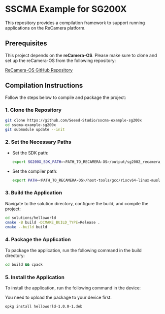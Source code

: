 # SSCMA Example for SG200X

This repository provides a compilation framework to support running applications on the ReCamera platform.

## Prerequisites

This project depends on the **reCamera-OS**. Please make sure to clone and set up the reCamera-OS from the following repository:

[ReCamera-OS GitHub Repository](https://github.com/Seeed-Studio/reCamera-OS)

## Compilation Instructions

Follow the steps below to compile and package the project:

### 1. Clone the Repository
```bash
git clone https://github.com/Seeed-Studio/sscma-example-sg200x
cd sscma-example-sg200x
git submodule update --init
```

### 2. Set the Necessary Paths

- Set the SDK path:
  ```bash
  export SG200X_SDK_PATH=<PATH_TO_RECAMERA-OS>/output/sg2002_recamera_emmc/
  ```

- Set the compiler path:
  ```bash
  export PATH=<PATH_TO_RECAMERA-OS>/host-tools/gcc/riscv64-linux-musl-x86_64/bin:$PATH
  ```

### 3. Build the Application

Navigate to the solution directory, configure the build, and compile the project:

```bash
cd solutions/helloworld
cmake -B build -DCMAKE_BUILD_TYPE=Release .
cmake --build build
```

### 4. Package the Application

To package the application, run the following command in the build directory:

```bash
cd build && cpack
```

### 5. Install the Application

To install the application, run the following command in the device:

You need to upload the package to your device first.

```bash
opkg install helloworld-1.0.0-1.deb
```
